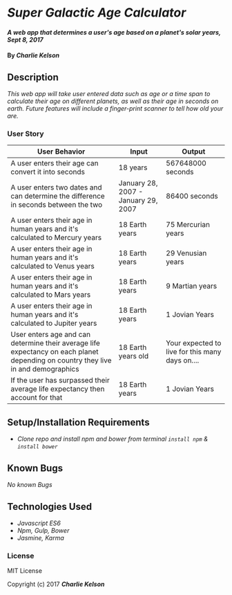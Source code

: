 # _Super Galactic Age Calculator_

#### _A web app that determines a user's age based on a planet's solar years, Sept 8, 2017_

#### By _**Charlie Kelson**_

## Description

_This web app will take user entered data such as age or a time span to calculate their age on different planets, as well as their age in seconds on earth. Future features will include a finger-print scanner to tell how old your are._


### User Story

| User Behavior | Input | Output |
|----|----|----|  
| A user enters their age can convert it into seconds | 18 years | 567648000 seconds |
| A user enters two dates and can determine the difference in seconds between the two  |January 28, 2007 - January 29, 2007 | 86400 seconds |
| A user enters their age in human years and it's calculated to Mercury years | 18 Earth years | 75 Mercurian years|
| A user enters their age in human years and it's calculated to Venus years | 18 Earth years  | 29 Venusian years|
| A user enters their age in human years and it's calculated to Mars years | 18 Earth years  | 9 Martian years|
| A user enters their age in human years and it's calculated to Jupiter years| 18 Earth years | 1 Jovian Years|
| User enters age and can determine their average life expectancy on each planet depending on country they live in and demographics| 18 Earth years old | Your expected to live for this many days on....|
| If the user has surpassed their average life expectancy then account for that| 18 Earth years | 1 Jovian Years|



## Setup/Installation Requirements

* _Clone repo and install npm and bower from terminal `install npm` & `install bower`_


## Known Bugs

_No known Bugs_



## Technologies Used

* _Javascript ES6_
* _Npm, Gulp, Bower_
* _Jasmine, Karma_

### License

MIT License

Copyright (c) 2017 **_Charlie Kelson_**
